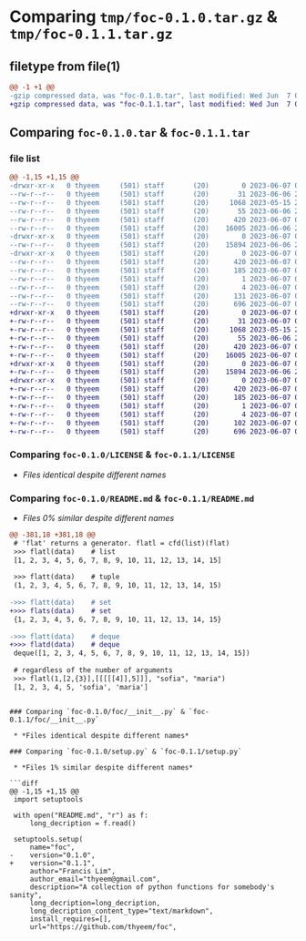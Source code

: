 # Comparing `tmp/foc-0.1.0.tar.gz` & `tmp/foc-0.1.1.tar.gz`

## filetype from file(1)

```diff
@@ -1 +1 @@
-gzip compressed data, was "foc-0.1.0.tar", last modified: Wed Jun  7 00:03:37 2023, max compression
+gzip compressed data, was "foc-0.1.1.tar", last modified: Wed Jun  7 00:38:12 2023, max compression
```

## Comparing `foc-0.1.0.tar` & `foc-0.1.1.tar`

### file list

```diff
@@ -1,15 +1,15 @@
-drwxr-xr-x   0 thyeem     (501) staff       (20)        0 2023-06-07 00:03:37.747258 foc-0.1.0/
--rw-r--r--   0 thyeem     (501) staff       (20)       31 2023-06-06 23:58:42.000000 foc-0.1.0/ChangeLog.md
--rw-r--r--   0 thyeem     (501) staff       (20)     1068 2023-05-15 21:22:31.000000 foc-0.1.0/LICENSE
--rw-r--r--   0 thyeem     (501) staff       (20)       55 2023-06-06 23:18:02.000000 foc-0.1.0/MANIFEST.in
--rw-r--r--   0 thyeem     (501) staff       (20)      420 2023-06-07 00:03:37.747352 foc-0.1.0/PKG-INFO
--rw-r--r--   0 thyeem     (501) staff       (20)    16005 2023-06-06 23:52:11.000000 foc-0.1.0/README.md
-drwxr-xr-x   0 thyeem     (501) staff       (20)        0 2023-06-07 00:03:37.745551 foc-0.1.0/foc/
--rw-r--r--   0 thyeem     (501) staff       (20)    15894 2023-06-06 23:58:42.000000 foc-0.1.0/foc/__init__.py
-drwxr-xr-x   0 thyeem     (501) staff       (20)        0 2023-06-07 00:03:37.747044 foc-0.1.0/foc.egg-info/
--rw-r--r--   0 thyeem     (501) staff       (20)      420 2023-06-07 00:03:37.000000 foc-0.1.0/foc.egg-info/PKG-INFO
--rw-r--r--   0 thyeem     (501) staff       (20)      185 2023-06-07 00:03:37.000000 foc-0.1.0/foc.egg-info/SOURCES.txt
--rw-r--r--   0 thyeem     (501) staff       (20)        1 2023-06-07 00:03:37.000000 foc-0.1.0/foc.egg-info/dependency_links.txt
--rw-r--r--   0 thyeem     (501) staff       (20)        4 2023-06-07 00:03:37.000000 foc-0.1.0/foc.egg-info/top_level.txt
--rw-r--r--   0 thyeem     (501) staff       (20)      131 2023-06-07 00:03:37.747767 foc-0.1.0/setup.cfg
--rw-r--r--   0 thyeem     (501) staff       (20)      696 2023-06-07 00:00:34.000000 foc-0.1.0/setup.py
+drwxr-xr-x   0 thyeem     (501) staff       (20)        0 2023-06-07 00:38:12.376820 foc-0.1.1/
+-rw-r--r--   0 thyeem     (501) staff       (20)       31 2023-06-07 00:37:35.000000 foc-0.1.1/ChangeLog.md
+-rw-r--r--   0 thyeem     (501) staff       (20)     1068 2023-05-15 21:22:31.000000 foc-0.1.1/LICENSE
+-rw-r--r--   0 thyeem     (501) staff       (20)       55 2023-06-06 23:18:02.000000 foc-0.1.1/MANIFEST.in
+-rw-r--r--   0 thyeem     (501) staff       (20)      420 2023-06-07 00:38:12.376919 foc-0.1.1/PKG-INFO
+-rw-r--r--   0 thyeem     (501) staff       (20)    16005 2023-06-07 00:35:01.000000 foc-0.1.1/README.md
+drwxr-xr-x   0 thyeem     (501) staff       (20)        0 2023-06-07 00:38:12.375446 foc-0.1.1/foc/
+-rw-r--r--   0 thyeem     (501) staff       (20)    15894 2023-06-06 23:58:42.000000 foc-0.1.1/foc/__init__.py
+drwxr-xr-x   0 thyeem     (501) staff       (20)        0 2023-06-07 00:38:12.376594 foc-0.1.1/foc.egg-info/
+-rw-r--r--   0 thyeem     (501) staff       (20)      420 2023-06-07 00:38:12.000000 foc-0.1.1/foc.egg-info/PKG-INFO
+-rw-r--r--   0 thyeem     (501) staff       (20)      185 2023-06-07 00:38:12.000000 foc-0.1.1/foc.egg-info/SOURCES.txt
+-rw-r--r--   0 thyeem     (501) staff       (20)        1 2023-06-07 00:38:12.000000 foc-0.1.1/foc.egg-info/dependency_links.txt
+-rw-r--r--   0 thyeem     (501) staff       (20)        4 2023-06-07 00:38:12.000000 foc-0.1.1/foc.egg-info/top_level.txt
+-rw-r--r--   0 thyeem     (501) staff       (20)      102 2023-06-07 00:38:12.377327 foc-0.1.1/setup.cfg
+-rw-r--r--   0 thyeem     (501) staff       (20)      696 2023-06-07 00:37:27.000000 foc-0.1.1/setup.py
```

### Comparing `foc-0.1.0/LICENSE` & `foc-0.1.1/LICENSE`

 * *Files identical despite different names*

### Comparing `foc-0.1.0/README.md` & `foc-0.1.1/README.md`

 * *Files 0% similar despite different names*

```diff
@@ -381,18 +381,18 @@
 # 'flat' returns a generator. flatl = cfd(list)(flat)
 >>> flatl(data)    # list
 [1, 2, 3, 4, 5, 6, 7, 8, 9, 10, 11, 12, 13, 14, 15]
 
 >>> flatt(data)    # tuple
 (1, 2, 3, 4, 5, 6, 7, 8, 9, 10, 11, 12, 13, 14, 15)
 
->>> flatt(data)    # set
+>>> flats(data)    # set
 {1, 2, 3, 4, 5, 6, 7, 8, 9, 10, 11, 12, 13, 14, 15}
 
->>> flatt(data)    # deque
+>>> flatd(data)    # deque
 deque([1, 2, 3, 4, 5, 6, 7, 8, 9, 10, 11, 12, 13, 14, 15])
 
 # regardless of the number of arguments
 >>> flatl(1,[2,{3}],[[[[[4]],5]]], "sofia", "maria")
 [1, 2, 3, 4, 5, 'sofia', 'maria']
 ```
```

### Comparing `foc-0.1.0/foc/__init__.py` & `foc-0.1.1/foc/__init__.py`

 * *Files identical despite different names*

### Comparing `foc-0.1.0/setup.py` & `foc-0.1.1/setup.py`

 * *Files 1% similar despite different names*

```diff
@@ -1,15 +1,15 @@
 import setuptools
 
 with open("README.md", "r") as f:
     long_decription = f.read()
 
 setuptools.setup(
     name="foc",
-    version="0.1.0",
+    version="0.1.1",
     author="Francis Lim",
     author_email="thyeem@gmail.com",
     description="A collection of python functions for somebody's sanity",
     long_decription=long_decription,
     long_decription_content_type="text/markdown",
     install_requires=[],
     url="https://github.com/thyeem/foc",
```

